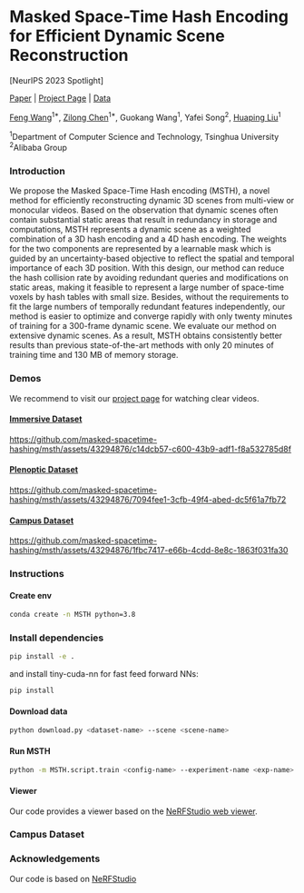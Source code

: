 # Masked Space-Time Hash Encoding for Efficient Dynamic Scene Reconstruction
[NeurIPS 2023 Spotlight]

[Paper](https://openreview.net/pdf?id=lSLYXuLqRQ) | [Project Page](https://masked-spacetime-hashing.github.io/) | [Data](https://huggingface.co/datasets/masked-spacetime-hashing/Campus)

[Feng Wang]()<sup>1*</sup>, [Zilong Chen]()<sup>1*</sup>, Guokang Wang<sup>1</sup>, Yafei Song<sup>2</sup>, [Huaping Liu]()<sup>1</sup>

<sup>1</sup>Department of Computer Science and Technology, Tsinghua University <sup>2</sup>Alibaba Group


### Introduction
We propose the Masked Space-Time Hash encoding (MSTH), a novel method for efficiently reconstructing dynamic 3D scenes from multi-view or monocular videos. Based on the observation that dynamic scenes often contain substantial static areas that result in redundancy in storage and computations, MSTH represents a dynamic scene as a weighted combination of a 3D hash encoding and a 4D hash encoding. The weights for the two components are represented by a learnable mask which is guided by an uncertainty-based objective to reflect the spatial and temporal importance of each 3D position. With this design, our method can reduce the hash collision rate by avoiding redundant queries and modifications on static areas, making it feasible to represent a large number of space-time voxels by hash tables with small size. Besides, without the requirements to fit the large numbers of temporally redundant features independently, our method is easier to optimize and converge rapidly with only twenty minutes of training for a 300-frame dynamic scene. We evaluate our method on extensive dynamic scenes. As a result, MSTH obtains consistently better results than previous state-of-the-art methods with only 20 minutes of training time and 130 MB of memory storage.

### Demos
We recommend to visit our [project page](https://masked-spacetime-hashing.github.io/) for watching clear videos.
#### [Immersive Dataset](https://augmentedperception.github.io/deepviewvideo/)

https://github.com/masked-spacetime-hashing/msth/assets/43294876/c14dcb57-c600-43b9-adf1-f8a532785d8f


#### [Plenoptic Dataset](https://neural-3d-video.github.io/)

https://github.com/masked-spacetime-hashing/msth/assets/43294876/7094fee1-3cfb-49f4-abed-dc5f61a7fb72

#### [Campus Dataset](https://github.com/masked-spacetime-hashing/msth/releases)

https://github.com/masked-spacetime-hashing/msth/assets/43294876/1fbc7417-e66b-4cdd-8e8c-1863f031fa30


### Instructions
#### Create env
```bash
conda create -n MSTH python=3.8
```
### Install dependencies
```bash
pip install -e .
```
and install tiny-cuda-nn for fast feed forward NNs:
```bash
pip install
```
#### Download data
```bash
python download.py <dataset-name> --scene <scene-name>
```
#### Run MSTH
```bash
python -m MSTH.script.train <config-name> --experiment-name <exp-name> --vis <logger> --output-dir <output-dir>
```
#### Viewer
Our code provides a viewer based on the [NeRFStudio web viewer]().

### Campus Dataset

### Acknowledgements
Our code is based on [NeRFStudio](https://github.com/nerfstudio-project/nerfstudio)
